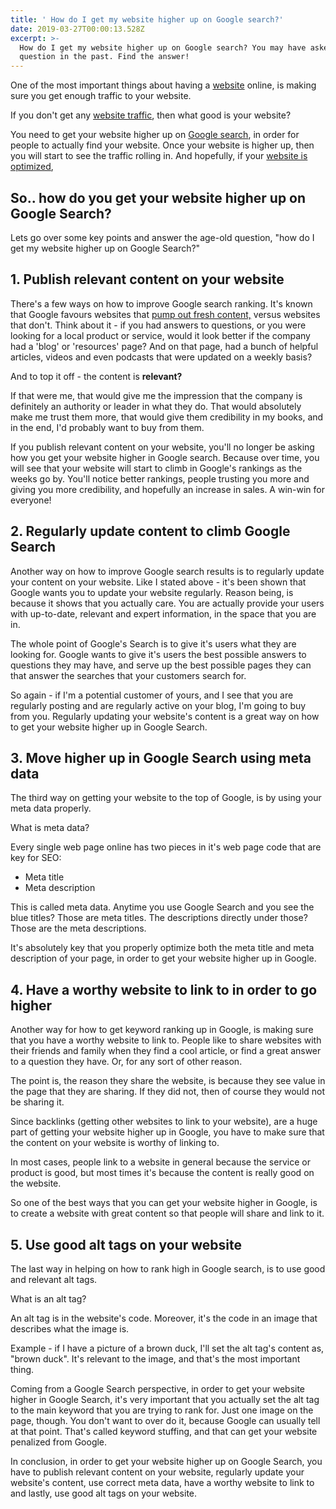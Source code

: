 ```yaml
---
title: ' How do I get my website higher up on Google search?'
date: 2019-03-27T00:00:13.528Z
excerpt: >-
  How do I get my website higher up on Google search? You may have asked this
  question in the past. Find the answer!
---
```

One of the most important things about having a <a href="https://en.wikipedia.org/wiki/Website" target="_blank" rel="noopener noreferrer">website</a> online, is making sure you get enough traffic to your website.

If you don't get any <a href="https://infused.agency/">website traffic</a>, then what good is your website?

You need to get your website higher up on <a href="https://en.wikipedia.org/wiki/Google_Search" target="_blank" rel="noopener noreferrer">Google search</a>, in order for people to actually find your website. Once your website is higher up, then you will start to see the traffic rolling in. And hopefully, if your <a href="https://infused.agency/search-engine-optimization/">website is optimized</a>,

<h2>So.. how do you get your website higher up on Google Search?</h2>

Lets go over some key points and answer the age-old question, "how do I get my website higher up on Google Search?"

<h2>1. Publish relevant content on your website</h2>

There's a few ways on how to improve Google search ranking. It's known that Google favours websites that <a href="https://seositecheckup.com/articles/5-reasons-why-fresh-content-is-critical-for-your-website-and-seo" target="_blank" rel="noopener noreferrer">pump out fresh content,</a> versus websites that don't. Think about it - if you had answers to questions, or you were looking for a local product or service, would it look better if the company had a 'blog' or 'resources' page? And on that page, had a bunch of helpful articles, videos and even podcasts that were updated on a weekly basis?

And to top it off - the content is <strong>relevant?</strong>

If that were me, that would give me the impression that the company is definitely an authority or leader in what they do. That would absolutely make me trust them more, that would give them credibility in my books, and in the end, I'd probably want to buy from them.

If you publish relevant content on your website, you'll no longer be asking how you get your website higher in Google search. Because over time, you will see that your website will start to climb in Google's rankings as the weeks go by. You'll notice better rankings, people trusting you more and giving you more credibility, and hopefully an increase in sales. A win-win for everyone!

<h2>2. Regularly update content to climb Google Search</h2>

Another way on how to improve Google search results is to regularly update your content on your website. Like I stated above - it's been shown that Google wants you to update your website regularly. Reason being, is because it shows that you actually care. You are actually provide your users with up-to-date, relevant and expert information, in the space that you are in.

The whole point of Google's Search is to give it's users what they are looking for. Google wants to give it's users the best possible answers to questions they may have, and serve up the best possible pages they can that answer the searches that your customers search for.

So again - if I'm a potential customer of yours, and I see that you are regularly posting and are regularly active on your blog, I'm going to buy from you. Regularly updating your website's content is a great way on how to get your website higher up in Google Search.

<h2>3. Move higher up in Google Search using meta data</h2>

The third way on getting your website to the top of Google, is by using your meta data properly.

What is meta data?

Every single web page online has two pieces in it's web page code that are key for SEO:

<ul>
 	<li>Meta title</li>
 	<li>Meta description</li>
</ul>

This is called meta data. Anytime you use Google Search and you see the blue titles? Those are meta titles. The descriptions directly under those? Those are the meta descriptions.

It's absolutely key that you properly optimize both the meta title and meta description of your page, in order to get your website higher up in Google.

<h2>4. Have a worthy website to link to in order to go higher</h2>

Another way for how to get keyword ranking up in Google, is making sure that you have a worthy website to link to. People like to share websites with their friends and family when they find a cool article, or find a great answer to a question they have. Or, for any sort of other reason.

The point is, the reason they share the website, is because they see value in the page that they are sharing. If they did not, then of course they would not be sharing it.

Since backlinks (getting other websites to link to your website), are a huge part of getting your website higher up in Google, you have to make sure that the content on your website is worthy of linking to.

In most cases, people link to a website in general because the service or product is good, but most times it's because the content is really good on the website.

So one of the best ways that you can get your website higher in Google, is to create a website with great content so that people will share and link to it.

<h2>5. Use good alt tags on your website</h2>

The last way in helping on how to rank high in Google search, is to use good and relevant alt tags.

What is an alt tag?

An alt tag is in the website's code. Moreover, it's the code in an image that describes what the image is.

Example - if I have a picture of a brown duck, I'll set the alt tag's content as, "brown duck". It's relevant to the image, and that's the most important thing.

Coming from a Google Search perspective, in order to get your website higher in Google Search, it's very important that you actually set the alt tag to the main keyword that you are trying to rank for. Just one image on the page, though. You don't want to over do it, because Google can usually tell at that point. That's called keyword stuffing, and that can get your website penalized from Google.

In conclusion, in order to get your website higher up on Google Search, you have to publish relevant content on your website, regularly update your website's content, use correct meta data, have a worthy website to link to and lastly, use good alt tags on your website.
